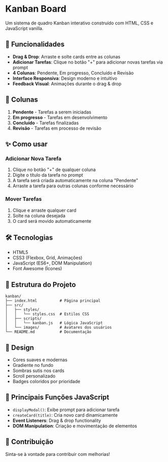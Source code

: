 # Kanban Board

Um sistema de quadro Kanban interativo construído com HTML, CSS e JavaScript vanilla.

## 🚀 Funcionalidades

- **Drag & Drop**: Arraste e solte cards entre as colunas
- **Adicionar Tarefas**: Clique no botão "+" para adicionar novas tarefas via prompt
- **4 Colunas**: Pendente, Em progresso, Concluído e Revisão
- **Interface Responsiva**: Design moderno e intuitivo
- **Feedback Visual**: Animações durante o drag & drop

## 🎯 Colunas

1. **Pendente** - Tarefas a serem iniciadas
2. **Em progresso** - Tarefas em desenvolvimento
3. **Concluído** - Tarefas finalizadas
4. **Revisão** - Tarefas em processo de revisão

## ✨ Como usar

### Adicionar Nova Tarefa
1. Clique no botão "+" de qualquer coluna
2. Digite o título da tarefa no prompt
3. A tarefa será criada automaticamente na coluna "Pendente"
4. Arraste a tarefa para outras colunas conforme necessário

### Mover Tarefas
1. Clique e arraste qualquer card
2. Solte na coluna desejada
3. O card será movido automaticamente

## 🛠️ Tecnologias

- HTML5
- CSS3 (Flexbox, Grid, Animações)
- JavaScript (ES6+, DOM Manipulation)
- Font Awesome (Ícones)

## 📁 Estrutura do Projeto

```
kanban/
├── index.html          # Página principal
├── src/
│   ├── styles/
│   │   └── styles.css  # Estilos CSS
│   ├── scripts/
│   │   └── kanban.js   # Lógica JavaScript
│   └── images/         # Avatares dos usuários
└── README.md           # Documentação
```

## 🎨 Design

- Cores suaves e modernas
- Gradiente no fundo
- Sombras sutis nos cards
- Scroll personalizado
- Badges coloridos por prioridade

## 🔧 Principais Funções JavaScript

- `displayModal()`: Exibe prompt para adicionar tarefa
- `createCard(title)`: Cria novo card dinamicamente
- **Event Listeners**: Drag & drop functionality
- **DOM Manipulation**: Criação e movimentação de elementos

## 🤝 Contribuição

Sinta-se à vontade para contribuir com melhorias!
